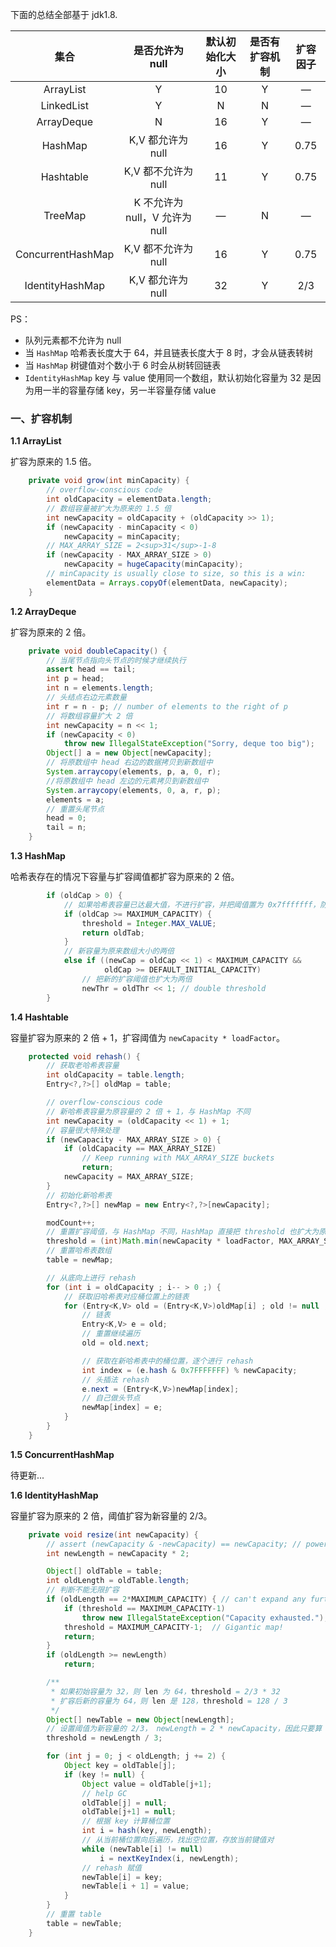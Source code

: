 下面的总结全部基于 jdk1.8.

| 集合 | 是否允许为 null | 默认初始化大小 | 是否有扩容机制 | 扩容因子 |
| :------: | :------: | :------: | :------: | :------: |
| ArrayList | Y | 10 | Y| — |
| LinkedList | Y | N | N | — |
| ArrayDeque | N | 16 | Y | — |
| HashMap | K,V 都允许为 null  | 16 | Y | 0.75 |
| Hashtable | K,V 都不允许为 null  | 11 | Y | 0.75 |
| TreeMap | K 不允许为 null，V 允许为 null  | — | N | — |
| ConcurrentHashMap | K,V 都不允许为 null  | 16 | Y | 0.75 |
| IdentityHashMap | K,V 都允许为 null  | 32 | Y | 2/3 |

PS：
- 队列元素都不允许为 null
- 当 `HashMap` 哈希表长度大于 64，并且链表长度大于 8 时，才会从链表转树
- 当 `HashMap` 树键值对个数小于 6 时会从树转回链表
- `IdentityHashMap` key 与 value 使用同一个数组，默认初始化容量为 32 是因为用一半的容量存储 key，另一半容量存储 value

### 一、扩容机制

**1.1 ArrayList**

扩容为原来的 1.5 倍。

``` java
    private void grow(int minCapacity) {
        // overflow-conscious code
        int oldCapacity = elementData.length;
        // 数组容量被扩大为原来的 1.5 倍
        int newCapacity = oldCapacity + (oldCapacity >> 1);
        if (newCapacity - minCapacity < 0)
            newCapacity = minCapacity;
        // MAX_ARRAY_SIZE = 2<sup>31</sup>-1-8
        if (newCapacity - MAX_ARRAY_SIZE > 0)
            newCapacity = hugeCapacity(minCapacity);
        // minCapacity is usually close to size, so this is a win:
        elementData = Arrays.copyOf(elementData, newCapacity);
    }
```

**1.2 ArrayDeque**

扩容为原来的 2 倍。

``` java
    private void doubleCapacity() {
        // 当尾节点指向头节点的时候才继续执行
        assert head == tail;
        int p = head;
        int n = elements.length;
        // 头结点右边元素数量
        int r = n - p; // number of elements to the right of p
        // 将数组容量扩大 2 倍
        int newCapacity = n << 1;
        if (newCapacity < 0)
            throw new IllegalStateException("Sorry, deque too big");
        Object[] a = new Object[newCapacity];
        // 将原数组中 head 右边的数据拷贝到新数组中
        System.arraycopy(elements, p, a, 0, r);
        //将原数组中 head 左边的元素拷贝到新数组中
        System.arraycopy(elements, 0, a, r, p);
        elements = a;
        // 重置头尾节点
        head = 0;
        tail = n;
    }
```

**1.3 HashMap**

哈希表存在的情况下容量与扩容阈值都扩容为原来的 2 倍。

``` java
        if (oldCap > 0) {
            // 如果哈希表容量已达最大值，不进行扩容，并把阈值置为 0x7fffffff，防止再次调用扩容函数
            if (oldCap >= MAXIMUM_CAPACITY) {
                threshold = Integer.MAX_VALUE;
                return oldTab;
            }
            // 新容量为原来数组大小的两倍
            else if ((newCap = oldCap << 1) < MAXIMUM_CAPACITY &&
                     oldCap >= DEFAULT_INITIAL_CAPACITY)
                // 把新的扩容阈值也扩大为两倍
                newThr = oldThr << 1; // double threshold
        }
```

**1.4 Hashtable**

容量扩容为原来的 2 倍 + 1，扩容阈值为 `newCapacity * loadFactor`。

``` java
    protected void rehash() {
        // 获取老哈希表容量
        int oldCapacity = table.length;
        Entry<?,?>[] oldMap = table;

        // overflow-conscious code
        // 新哈希表容量为原容量的 2 倍 + 1，与 HashMap 不同
        int newCapacity = (oldCapacity << 1) + 1;
        // 容量很大特殊处理
        if (newCapacity - MAX_ARRAY_SIZE > 0) {
            if (oldCapacity == MAX_ARRAY_SIZE)
                // Keep running with MAX_ARRAY_SIZE buckets
                return;
            newCapacity = MAX_ARRAY_SIZE;
        }
        // 初始化新哈希表
        Entry<?,?>[] newMap = new Entry<?,?>[newCapacity];

        modCount++;
        // 重置扩容阈值，与 HashMap 不同，HashMap 直接把 threshold 也扩大为原来的两倍
        threshold = (int)Math.min(newCapacity * loadFactor, MAX_ARRAY_SIZE + 1);
        // 重置哈希表数组
        table = newMap;

        // 从底向上进行 rehash
        for (int i = oldCapacity ; i-- > 0 ;) {
            // 获取旧哈希表对应桶位置上的链表
            for (Entry<K,V> old = (Entry<K,V>)oldMap[i] ; old != null ; ) {
                // 链表
                Entry<K,V> e = old;
                // 重置继续遍历
                old = old.next;

                // 获取在新哈希表中的桶位置，逐个进行 rehash
                int index = (e.hash & 0x7FFFFFFF) % newCapacity;
                // 头插法 rehash
                e.next = (Entry<K,V>)newMap[index];
                // 自己做头节点
                newMap[index] = e;
            }
        }
    }
```

**1.5 ConcurrentHashMap**

待更新...

**1.6 IdentityHashMap**

容量扩容为原来的 2 倍，阈值扩容为新容量的 2/3。

``` java
    private void resize(int newCapacity) {
        // assert (newCapacity & -newCapacity) == newCapacity; // power of 2
        int newLength = newCapacity * 2;

        Object[] oldTable = table;
        int oldLength = oldTable.length;
        // 判断不能无限扩容
        if (oldLength == 2*MAXIMUM_CAPACITY) { // can't expand any further
            if (threshold == MAXIMUM_CAPACITY-1)
                throw new IllegalStateException("Capacity exhausted.");
            threshold = MAXIMUM_CAPACITY-1;  // Gigantic map!
            return;
        }
        if (oldLength >= newLength)
            return;

        /**
         * 如果初始容量为 32，则 len 为 64，threshold = 2/3 * 32
         * 扩容后新的容量为 64，则 len 是 128，threshold = 128 / 3
         */
        Object[] newTable = new Object[newLength];
        // 设置阈值为新容量的 2/3， newLength = 2 * newCapacity，因此只要算 1/3 即可
        threshold = newLength / 3;

        for (int j = 0; j < oldLength; j += 2) {
            Object key = oldTable[j];
            if (key != null) {
                Object value = oldTable[j+1];
                // help GC
                oldTable[j] = null;
                oldTable[j+1] = null;
                // 根据 key 计算桶位置
                int i = hash(key, newLength);
                // 从当前桶位置向后遍历，找出空位置，存放当前键值对
                while (newTable[i] != null)
                    i = nextKeyIndex(i, newLength);
                // rehash 赋值
                newTable[i] = key;
                newTable[i + 1] = value;
            }
        }
        // 重置 table
        table = newTable;
    }
```